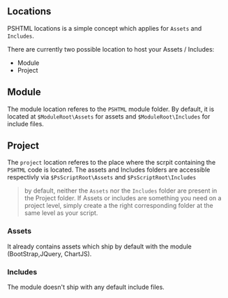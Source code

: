 ## Locations

PSHTML locations is a simple concept which applies for `Assets` and `Includes`.

There are currently two possible location to host your Assets / Includes:

- Module
- Project

## Module

The module location referes to the `PSHTML` module folder. By default, it is located at `$ModuleRoot\Assets` for assets and `$ModuleRoot\Includes` for include files.

## Project

The `project` location referes to the place where the scrpit containing the `PSHTML` code is located. 
The assets and Includes folders are accessible respectivly via `$PsScriptRoot\Assets` and `$PsScriptRoot\Includes`

> by default, neither the `Assets` nor the `Includes` folder are present in the Project folder. If Assets or includes are something you need on a project level, simply create a the right corresponding folder at the same level as your script.

### Assets

It already contains assets which ship by default with the module (BootStrap,JQuery, ChartJS). 


### Includes

The module doesn't ship with any default include files.


